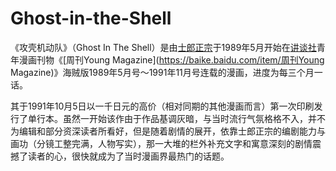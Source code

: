 # Ghost-in-the-Shell

《攻壳机动队》（Ghost In The Shell）是由[士郎正宗](https://baike.baidu.com/item/士郎正宗/3578439)于1989年5月开始在[讲谈社](https://baike.baidu.com/item/讲谈社/578274)青年漫画刊物《[周刊Young Magazine](https://baike.baidu.com/item/周刊Young Magazine)》海贼版1989年5月号～1991年11月号连载的漫画，进度为每三个月一话。

其于1991年10月5日以一千日元的高价（相对同期的其他漫画而言）第一次印刷发行了单行本。虽然一开始该作由于作品基调灰暗，与当时流行气氛格格不入，并不为编辑和部分资深读者所看好，但是随着剧情的展开，依靠士郎正宗的编剧能力与画功（分镜工整完满，人物写实），那一大堆的栏外补充文字和寓意深刻的剧情震撼了读者的心，很快就成为了当时漫画界最热门的话题。